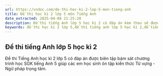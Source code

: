 ```yaml
---
url: https://vndoc.com/de-thi-hoc-ki-2-lop-5-mon-tieng-anh
title: Đề thi học kì 2 lớp 5 môn Tiếng Anh
date_extracted: 2025-04-08 21:25:20
description: Đề thi tiếng Anh lớp 5 học kì 2 có đáp án kèm theo sẽ được thư viện đề thi và kiểm tra VnDoc cập nhật nhanh nhất. 
keywords: đề thi học kì 2 lớp 5,đề thi tiếng anh lớp 5 học kì 2,đề tiếng anh lớp 5 kì 2,đề thi tiếng anh lớp 5 kì 2,đề thi tiếng anh học kì 2 lớp 5,đề thi tiếng anh lớp 5 cuối học kì 2,đề thi học kì 2 lớp 5 môn tiếng anh,đề kiểm tra tiếng anh lớp 5 học kì 2
---
```


## Đề thi tiếng Anh lớp 5 học kì 2
Đề thi Tiếng Anh học kì 2 lớp 5 có đáp án được biên tập bám sát chương trình học SGK tiếng Anh 5 giúp các em học sinh ôn tập kiến thức Từ vựng - Ngữ pháp trọng tâm.
